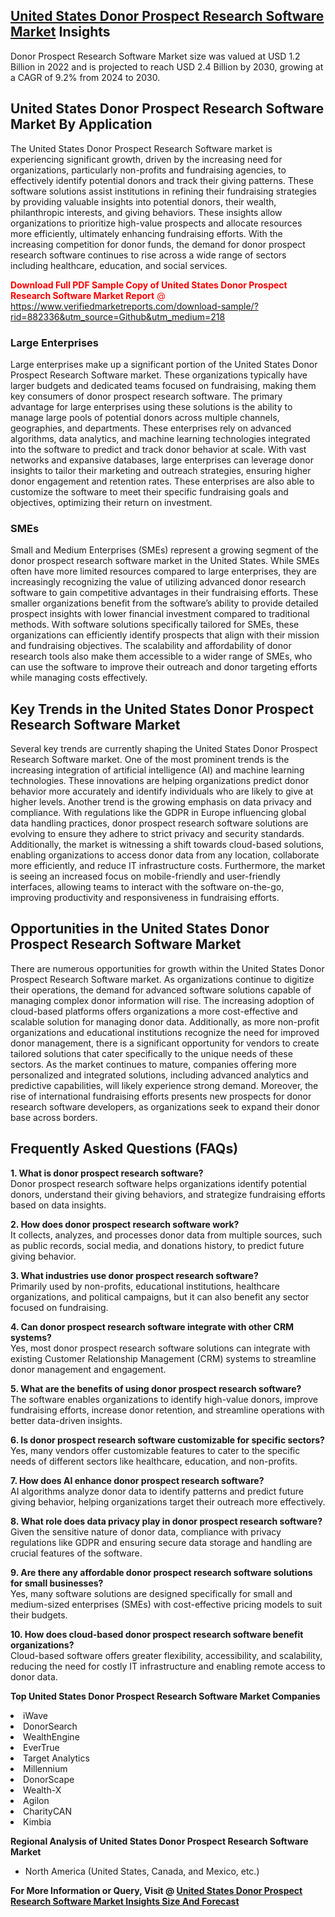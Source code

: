 <h2><a href="https://www.verifiedmarketreports.com/download-sample/?rid=882336&amp;utm_source=Github&amp;utm_medium=218" target="_blank">United States Donor Prospect Research Software Market</a> Insights</h2><p>Donor Prospect Research Software Market size was valued at USD 1.2 Billion in 2022 and is projected to reach USD 2.4 Billion by 2030, growing at a CAGR of 9.2% from 2024 to 2030.</p><p><h2>United States Donor Prospect Research Software Market By Application</h2> <p>The United States Donor Prospect Research Software market is experiencing significant growth, driven by the increasing need for organizations, particularly non-profits and fundraising agencies, to effectively identify potential donors and track their giving patterns. These software solutions assist institutions in refining their fundraising strategies by providing valuable insights into potential donors, their wealth, philanthropic interests, and giving behaviors. These insights allow organizations to prioritize high-value prospects and allocate resources more efficiently, ultimately enhancing fundraising efforts. With the increasing competition for donor funds, the demand for donor prospect research software continues to rise across a wide range of sectors including healthcare, education, and social services.</p> <p><p><span class=""><span style="color: #ff0000;"><strong>Download Full PDF Sample Copy of United States Donor Prospect Research Software Market Report</strong> @ </span><a href="https://www.verifiedmarketreports.com/download-sample/?rid=882336&amp;utm_source=Github&amp;utm_medium=218" target="_blank">https://www.verifiedmarketreports.com/download-sample/?rid=882336&amp;utm_source=Github&amp;utm_medium=218</a></span></p></p> <h3>Large Enterprises</h3> <p>Large enterprises make up a significant portion of the United States Donor Prospect Research Software market. These organizations typically have larger budgets and dedicated teams focused on fundraising, making them key consumers of donor prospect research software. The primary advantage for large enterprises using these solutions is the ability to manage large pools of potential donors across multiple channels, geographies, and departments. These enterprises rely on advanced algorithms, data analytics, and machine learning technologies integrated into the software to predict and track donor behavior at scale. With vast networks and expansive databases, large enterprises can leverage donor insights to tailor their marketing and outreach strategies, ensuring higher donor engagement and retention rates. These enterprises are also able to customize the software to meet their specific fundraising goals and objectives, optimizing their return on investment.</p> <h3>SMEs</h3> <p>Small and Medium Enterprises (SMEs) represent a growing segment of the donor prospect research software market in the United States. While SMEs often have more limited resources compared to large enterprises, they are increasingly recognizing the value of utilizing advanced donor research software to gain competitive advantages in their fundraising efforts. These smaller organizations benefit from the software’s ability to provide detailed prospect insights with lower financial investment compared to traditional methods. With software solutions specifically tailored for SMEs, these organizations can efficiently identify prospects that align with their mission and fundraising objectives. The scalability and affordability of donor research tools also make them accessible to a wider range of SMEs, who can use the software to improve their outreach and donor targeting efforts while managing costs effectively.</p> <h2>Key Trends in the United States Donor Prospect Research Software Market</h2> <p>Several key trends are currently shaping the United States Donor Prospect Research Software market. One of the most prominent trends is the increasing integration of artificial intelligence (AI) and machine learning technologies. These innovations are helping organizations predict donor behavior more accurately and identify individuals who are likely to give at higher levels. Another trend is the growing emphasis on data privacy and compliance. With regulations like the GDPR in Europe influencing global data handling practices, donor prospect research software solutions are evolving to ensure they adhere to strict privacy and security standards. Additionally, the market is witnessing a shift towards cloud-based solutions, enabling organizations to access donor data from any location, collaborate more efficiently, and reduce IT infrastructure costs. Furthermore, the market is seeing an increased focus on mobile-friendly and user-friendly interfaces, allowing teams to interact with the software on-the-go, improving productivity and responsiveness in fundraising efforts.</p> <h2>Opportunities in the United States Donor Prospect Research Software Market</h2> <p>There are numerous opportunities for growth within the United States Donor Prospect Research Software market. As organizations continue to digitize their operations, the demand for advanced software solutions capable of managing complex donor information will rise. The increasing adoption of cloud-based platforms offers organizations a more cost-effective and scalable solution for managing donor data. Additionally, as more non-profit organizations and educational institutions recognize the need for improved donor management, there is a significant opportunity for vendors to create tailored solutions that cater specifically to the unique needs of these sectors. As the market continues to mature, companies offering more personalized and integrated solutions, including advanced analytics and predictive capabilities, will likely experience strong demand. Moreover, the rise of international fundraising efforts presents new prospects for donor research software developers, as organizations seek to expand their donor base across borders.</p> <h2>Frequently Asked Questions (FAQs)</h2> <p><strong>1. What is donor prospect research software?</strong><br> Donor prospect research software helps organizations identify potential donors, understand their giving behaviors, and strategize fundraising efforts based on data insights.</p> <p><strong>2. How does donor prospect research software work?</strong><br> It collects, analyzes, and processes donor data from multiple sources, such as public records, social media, and donations history, to predict future giving behavior.</p> <p><strong>3. What industries use donor prospect research software?</strong><br> Primarily used by non-profits, educational institutions, healthcare organizations, and political campaigns, but it can also benefit any sector focused on fundraising.</p> <p><strong>4. Can donor prospect research software integrate with other CRM systems?</strong><br> Yes, most donor prospect research software solutions can integrate with existing Customer Relationship Management (CRM) systems to streamline donor management and engagement.</p> <p><strong>5. What are the benefits of using donor prospect research software?</strong><br> The software enables organizations to identify high-value donors, improve fundraising efforts, increase donor retention, and streamline operations with better data-driven insights.</p> <p><strong>6. Is donor prospect research software customizable for specific sectors?</strong><br> Yes, many vendors offer customizable features to cater to the specific needs of different sectors like healthcare, education, and non-profits.</p> <p><strong>7. How does AI enhance donor prospect research software?</strong><br> AI algorithms analyze donor data to identify patterns and predict future giving behavior, helping organizations target their outreach more effectively.</p> <p><strong>8. What role does data privacy play in donor prospect research software?</strong><br> Given the sensitive nature of donor data, compliance with privacy regulations like GDPR and ensuring secure data storage and handling are crucial features of the software.</p> <p><strong>9. Are there any affordable donor prospect research software solutions for small businesses?</strong><br> Yes, many software solutions are designed specifically for small and medium-sized enterprises (SMEs) with cost-effective pricing models to suit their budgets.</p> <p><strong>10. How does cloud-based donor prospect research software benefit organizations?</strong><br> Cloud-based software offers greater flexibility, accessibility, and scalability, reducing the need for costly IT infrastructure and enabling remote access to donor data.</p> </p><p><strong>Top United States Donor Prospect Research Software Market Companies</strong></p><div data-test-id=""><p><li>iWave</li><li> DonorSearch</li><li> WealthEngine</li><li> EverTrue</li><li> Target Analytics</li><li> Millennium</li><li> DonorScape</li><li> Wealth-X</li><li> Agilon</li><li> CharityCAN</li><li> Kimbia</li></p><div><strong>Regional Analysis of&nbsp;United States Donor Prospect Research Software Market</strong></div><ul><li dir="ltr"><p dir="ltr">North America&nbsp;(United States, Canada, and Mexico, etc.)</p></li></ul><p><strong>For More Information or Query, Visit @&nbsp;</strong><strong><a href="https://www.verifiedmarketreports.com/product/donor-prospect-research-software-market/?utm_source=Github&amp;utm_medium=218" target="_blank">United States Donor Prospect Research Software Market Insights Size And Forecast</a></strong></p></div>

